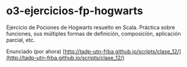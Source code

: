 # o3-ejercicios-fp-hogwarts

Ejercicio de Pociones de Hogwarts resuelto en Scala.
Práctica sobre funciones, sus múltiples formas de definición, composición, aplicación parcial, etc.

Enunciado (por ahora)  [http://tadp-utn-frba.github.io/scripts/clase_12/](http://tadp-utn-frba.github.io/scripts/clase_12/)

